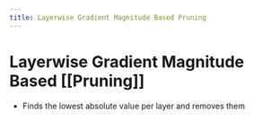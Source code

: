 ```yaml
---
title: Layerwise Gradient Magnitude Based Pruning
---
```


# Layerwise Gradient Magnitude Based [[Pruning]]
- Finds the lowest absolute value per layer and removes them






